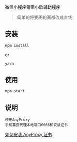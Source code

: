 微信小程序猜画小歌辅助程序
>简单的将要画的画都改成直线  

## 安装
```bash
npm install
```
or
```bash
yarn
```

## 使用

```bash
npm start
```
## 说明 
    使用AnyProxy
    手机需要代理本地端口6666和安装证书
[如何安装 AnyProxy 证书](http://anyproxy.io/cn/#%E8%AF%81%E4%B9%A6%E9%85%8D%E7%BD%AE)
